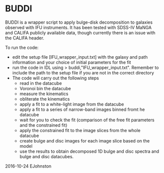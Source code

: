 # BUDDI

BUDDI is a wrapper script to apply bulge-disk decomposition to galaxies observed with IFU instruments. It has been tested with SDSS-IV MaNGA and CALIFA publicly available data, though currently there is an issue with the CALIFA header.

To run the code:
* edit the setup file [IFU_wrapper_input.txt] with the galaxy and path information and your choice of initial parameters for the fit
* run the code in IDL using > buddi,"IFU_wrapper_input.txt". Remember to include the path to the setup file if you are not in the correct directory
* The code will carry out the following steps
	*  read in the datacube
	*  Voronoi bin the datacube
	*  measure the kinematics
	*  obliterate the kinematics
	*  apply a fit to a white-light image from the datacube
	*  apply a fit to a series of narrow-band images binned fromt he datacube
	*  wait for you to check the fit (comparison of the free fit parameters and the constrained fit)
	*  apply the constrained fit to the image slices from the whole datacube
	*  create bulge and disc images for each image slice based on the model
	*  use the results to obtain decomposed 1D bulge and disc spectra and bulge and disc datacubes.
	
2016-10-24 EJohnston